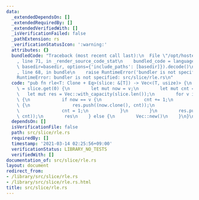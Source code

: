 ```yaml
---
data:
  _extendedDependsOn: []
  _extendedRequiredBy: []
  _extendedVerifiedWith: []
  _isVerificationFailed: false
  _pathExtension: rs
  _verificationStatusIcon: ':warning:'
  attributes: {}
  bundledCode: "Traceback (most recent call last):\n  File \"/opt/hostedtoolcache/Python/3.9.4/x64/lib/python3.9/site-packages/onlinejudge_verify/documentation/build.py\"\
    , line 71, in _render_source_code_stat\n    bundled_code = language.bundle(stat.path,\
    \ basedir=basedir, options={'include_paths': [basedir]}).decode()\n  File \"/opt/hostedtoolcache/Python/3.9.4/x64/lib/python3.9/site-packages/onlinejudge_verify/languages/user_defined.py\"\
    , line 68, in bundle\n    raise RuntimeError('bundler is not specified: {}'.format(path.as_posix()))\n\
    RuntimeError: bundler is not specified: src/slice/rle.rs\n"
  code: "pub fn rle<T: Clone + Eq>(slice: &[T]) -> Vec<(T, usize)> {\n    if let Some(v)\
    \ = slice.get(0) {\n        let mut now = v;\n        let mut cnt = 1;\n     \
    \   let mut res = Vec::with_capacity(slice.len());\n        for v in &slice[1..]\
    \ {\n            if now == v {\n                cnt += 1;\n            } else\
    \ {\n                res.push((now.clone(), cnt));\n                now = v;\n\
    \                cnt = 1;\n            }\n        }\n        res.push((now.clone(),\
    \ cnt));\n        res\n    } else {\n        Vec::new()\n    }\n}\n"
  dependsOn: []
  isVerificationFile: false
  path: src/slice/rle.rs
  requiredBy: []
  timestamp: '2021-03-14 02:25:56+09:00'
  verificationStatus: LIBRARY_NO_TESTS
  verifiedWith: []
documentation_of: src/slice/rle.rs
layout: document
redirect_from:
- /library/src/slice/rle.rs
- /library/src/slice/rle.rs.html
title: src/slice/rle.rs
---
```

